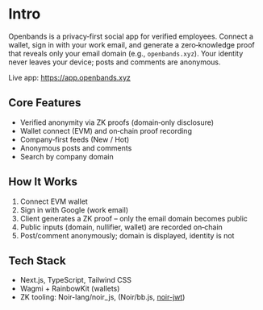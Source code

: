 # Intro

Openbands is a privacy‑first social app for verified employees. Connect a wallet, sign in with your work email, and generate a zero‑knowledge proof that reveals only your email domain (e.g., `openbands.xyz`). Your identity never leaves your device; posts and comments are anonymous.

Live app: https://app.openbands.xyz

## Core Features

- Verified anonymity via ZK proofs (domain‑only disclosure)
- Wallet connect (EVM) and on‑chain proof recording
- Company‑first feeds (New / Hot)
- Anonymous posts and comments
- Search by company domain

## How It Works

1) Connect EVM wallet
2) Sign in with Google (work email)
3) Client generates a ZK proof – only the email domain becomes public
4) Public inputs (domain, nullifier, wallet) are recorded on‑chain
5) Post/comment anonymously; domain is displayed, identity is not

## Tech Stack

- Next.js, TypeScript, Tailwind CSS
- Wagmi + RainbowKit (wallets)
- ZK tooling: Noir-lang/noir_js, (Noir/bb.js, [noir-jwt](https://github.com/zkemail/noir-jwt))
